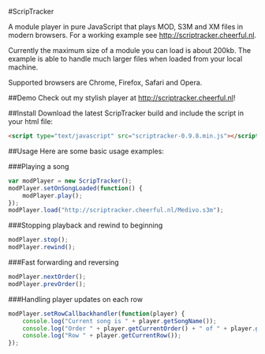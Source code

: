 #ScripTracker

A module player in pure JavaScript that plays MOD, S3M and XM files in modern browsers. For a working example see http://scriptracker.cheerful.nl.

Currently the maximum size of a module you can load is about 200kb. The example is able to handle much larger files when loaded from your local machine.

Supported browsers are Chrome, Firefox, Safari and Opera.

##Demo
Check out my stylish player at http://scriptracker.cheerful.nl!

##Install
Download the latest ScripTracker build and include the script in your html file:
```html
<script type="text/javascript" src="scriptracker-0.9.8.min.js"></script>
```

##Usage
Here are some basic usage examples:

###Playing a song
```javascript
var modPlayer = new ScripTracker();
modPlayer.setOnSongLoaded(function() {
	modPlayer.play();
});
modPlayer.load("http://scriptracker.cheerful.nl/Medivo.s3m");
```

###Stopping playback and rewind to beginning
```javascript
modPlayer.stop();
modPlayer.rewind();
```

###Fast forwarding and reversing
```javascript
modPlayer.nextOrder();
modPlayer.prevOrder();
```

###Handling player updates on each row
```javascript
modPlayer.setRowCallbackhandler(function(player) {
	console.log("Current song is " + player.getSongName());
	console.log("Order " + player.getCurrentOrder() + " of " + player.getSongLength());
	console.log("Row " + player.getCurrentRow());
});
```